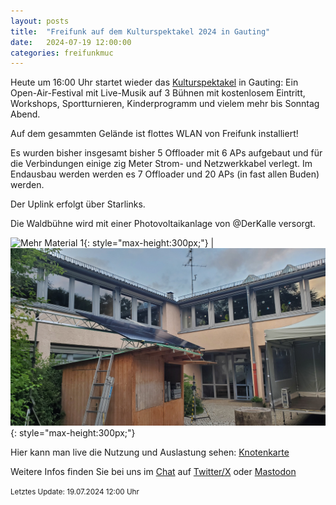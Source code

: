 ```yaml
---
layout: posts
title:  "Freifunk auf dem Kulturspektakel 2024 in Gauting"
date:   2024-07-19 12:00:00
categories: freifunkmuc
---
```


Heute um 16:00 Uhr startet wieder das [Kulturspektakel](https://www.kulturspektakel.de/) in Gauting:
Ein Open-Air-Festival mit Live-Musik auf 3 Bühnen mit kostenlosem Eintritt, Workshops, Sportturnieren, Kinderprogramm und vielem mehr bis Sonntag Abend.
   
Auf dem gesammten Gelände ist flottes WLAN von Freifunk installiert!
   
Es wurden bisher insgesamt bisher 5 Offloader mit 6 APs aufgebaut und für die Verbindungen einige zig Meter Strom- und Netzwerkkabel verlegt. Im Endausbau werden werden es 7 Offloader und 20 APs (in fast allen Buden) werden.

Der Uplink erfolgt über Starlinks.

Die Waldbühne wird mit einer Photovoltaikanlage von @DerKalle versorgt.
   
![Mehr Material 1](/assets/posts/2024-07-19-Technik.jpg){: style="max-height:300px;"} | ![Mehr Material 2](/assets/posts/2024-07-19-PV-Anlage.jpg){: style="max-height:300px;"}
   
Hier kann man live die Nutzung und Auslastung sehen: [Knotenkarte](https://map.ffmuc.net/#!/de/map/78455879b72a)
   
Weitere Infos finden Sie bei uns im [Chat](https://chat.ffmuc.net) auf [Twitter/X](https://twitter.com/FreifunkMUC/status/1762382921451684233) oder [Mastodon](https://social.ffmuc.net/@freifunkMUC)
   

<small>Letztes Update: 19.07.2024 12:00 Uhr</small>
